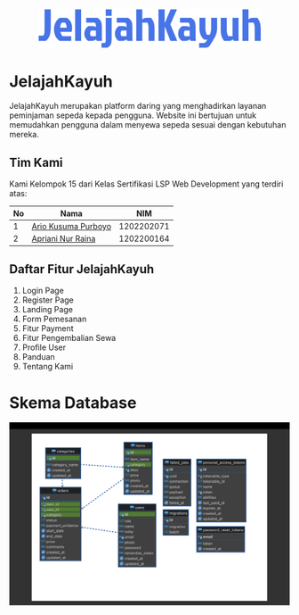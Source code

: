 
<p align="center"><a href="#" target="_blank"><img src="https://github.com/ariokusuma/JelajahKayuh/blob/stagingv2/public/assets/logo.svg" width="400" alt="Skema JelajahKayuh"></a></p>


# JelajahKayuh
JelajahKayuh merupakan platform daring yang menghadirkan layanan peminjaman sepeda kepada pengguna. Website ini bertujuan untuk memudahkan pengguna dalam menyewa sepeda sesuai dengan kebutuhan mereka.




## Tim Kami

Kami Kelompok 15 dari Kelas Sertifikasi LSP Web Development yang terdiri atas:

| No  | Nama                                                         | NIM        |
| --- | ------------------------------------------------------------ | ---------- |
| 1   | [Ario Kusuma Purboyo](https://www.instagram.com/ariadanidf/) | 1202202071 |
| 2   | [Apriani Nur Raina](1202200195)                              | 1202200164 | 


## Daftar Fitur JelajahKayuh
1. Login Page
2. Register Page
3. Landing Page
4. Form Pemesanan
5. Fitur Payment
6. Fitur Pengembalian Sewa
7. Profile User
8. Panduan
9. Tentang Kami

# Skema Database
<p align="center"><a href="#" target="_blank"><img src="https://github.com/ariokusuma/JelajahKayuh/blob/stagingv2/skema-db.png" width="600" alt="Skema JelajahKayuh"></a></p>
<!-- [JelajahKayuh](skema-db.pdf) -->
